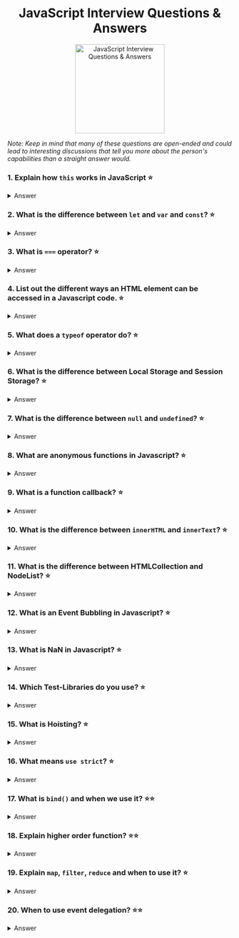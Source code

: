 <h1 align="center">
JavaScript Interview Questions & Answers
</h1>
<p align="center">
    <img src="https://github.com/monkey3310/full-stack-interview/blob/master/assets/js-logo.svg" alt="JavaScript Interview Questions & Answers" width="200"/>
</p>

_Note: Keep in mind that many of these questions are open-ended and could lead to interesting discussions that tell you more about the person's capabilities than a straight answer would._

### 1. Explain how `this` works in JavaScript :star:
<details>
    <summary>
        Answer
    </summary>

A function's `this` keyword behaves a little differently in JavaScript compared to other languages. It also has some differences between strict mode and non-strict mode.

In the **global execution context (outside of any function)**, `this` refers to the global object whether in `strict mode` or not.

**Inside a function**, the value of this depends on how the function is called.

**Implicity Binding**: As an object method its `this` is set to the object the method is called on.
   
**Explicit Binding**: Functions have three methods on their prototype, bind, call, and apply. If a function is called with these methods, then `this` is set to the first argument passed.
   
As an example:
```
function echoThis() {
  console.log(this);
  }
echoThis.call('hello') // hello
```
**new Binding**: If a function is called using the `new` keyword, an empty object is created and assigned to `this` inside the function.

**default Binding**: If a function is called, but the three scenarios above do not apply, then `this` is set to the global object if not in strict mode, and `undefined` if in strict mode.

**Arrow function exception**: If a function is defined as an arrow function, the prior rules will not apply. Instead, `this` will refer to the `this` binding in the immediate scope where the arrow function was declared.

###### References

- [MDN web docs / this](https://developer.mozilla.org/en-US/docs/Web/JavaScript/Reference/Operators/this)
  </details>

### 2. What is the difference between `let` and `var` and `const`? :star:
<details>
    <summary>
        Answer
    </summary>
    
`const` is a signal that the identifier won’t be reassigned. It needs initialisation upfront, so you can't write const something;

`let` is a signal that the variable may be reassigned, such as a counter in a loop, or a value swap in an algorithm.

`var` is now the weakest signal available when you define a variable in JavaScript. The variable may or may not be reassigned, and the variable may or may not be used for an entire function, or just for the purpose of a block or loop.
It's declaration is hoisted, instead of `let` and `const`.

```
for ( var i=0; i<2; i++ ) {} console.log(i) // exists outside the blockscope
for ( let i=0; i<2; i++ ) {} console.log(i) // only exists inside the blockscope
for ( const i=0; i<2; i++ ) {} console.log(i) // error reassignment, but only on top-level
for ( const cnt={i:0}; cnt.i<2; cnt.i++ ) {} // only exists inside the blockscope
```

</details>

### 3. What is `===` operator? :star:
<details>
    <summary>
        Answer
    </summary>

This is the strict comparision operator e.g. `5 == '5' = true` vs `5 === '5' = false`, this means that it checks the value and also the type, so that Int 5 isn't equal a Str 5.

</details>

### 4. List out the different ways an HTML element can be accessed in a Javascript code. :star:
<details>
    <summary>
        Answer
    </summary>

Access one element:

```
    let byID = document.getElementById('id');
    let qS = document.querySelector('#id');
```

They return the first matching node. querySelector is the new selector interface, should be faster, but depends on browser implementation. querySelector can take any css-selector and is more comfortable.

Access one and more:

```
    let byClass = document.getElementsByClassName(classname);
    let qSA = document.querySelectorAll('.classname');
```

They return a non-live NodeList, which is an array-like list of elements, array-like means that some functions are missing like push(), pop()).

</details>

### 5. What does a `typeof` operator do? :star:
<details>
    <summary>
        Answer
    </summary>
    
The `typeof` operator is used to get the data type (returns a string) of its operand. The operand can be either a literal or a data structure such as a variable, a function, or an object. The operator returns the data type.

Syntax: 
```js
typeof operand
typeof (operand)
```
</details>

### 6. What is the difference between Local Storage and Session Storage? :star:
<details>
    <summary>
        Answer
    </summary>

LocalStorage

- It can store up to 10Mb offline data.
- The data is not sent back to the server for every HTTP request (HTML, images, JavaScript, CSS, etc) - reducing the amount of traffic between client and server.
- The data stored in localStorage persists until explicitly deleted. Changes made are saved and available for all current and future visits to the site.
- It works on same-origin policy. So, data stored will only be available on the same origin.

SessionStorage

- It is similar to localStorage.
- The data is not persistent i.e. data is only available per window (or tab in browsers like Chrome and Firefox). Data is only available during the page session. Changes made are saved and available for the current page, as well as future visits to the site on the same window. Once the window is closed, the storage is deleted.
- The data is available only inside the window/tab in which it was set.
- Like localStorage, tt works on same-origin policy. So, data stored will only be available on the same origin.

For more info please check
[MDN - LocalStorage](https://developer.mozilla.org/en-US/docs/Web/API/Storage/LocalStorage)
&
[MDN - SessionStorage](https://developer.mozilla.org/en-US/docs/Web/API/Window/sessionStorage)

</details>

### 7. What is the difference between `null` and `undefined`? :star:
<details>
    <summary>
        Answer
    </summary>
    
`null` and `undefined` are two types in JavaScript. `undefined` means something hasn't been initialized. `null` means something is currently unavailable. 
</details>

### 8. What are anonymous functions in Javascript? :star:
<details>
    <summary>
        Answer
    </summary>

The anonymous functions are those function created with the function constructor and hasn't any given name, those functions are commonly used as parameters to other functions.
```js
//declaration
function() {
    console.log('Hi from anonymous my function');
}

//common use
setTimeout(function() {
    console.log('Hi from my anonymous function');
}, 300);
```

###### References
* [helephant.com / js-anonymous-function](http://helephant.com/2012/07/14/javascript-function-declaration-vs-expression/#function-operator-is-an-expression)
</details>

### 9. What is a function callback? :star:
<details>
    <summary>
        Answer
    </summary>
    
A callback function is a function that is passed to another function as an argument and is executed after some operation has been completed. Below is an example of a simple callback function that logs to the console after some operations have been completed.

```
const modifyArray = (arr, callback) => {
    // do something to arr here
    arr.push(100);

    // then execute the callback function that was passed
    callback();
}

var arr = [1, 2, 3, 4, 5];

modifyArray(arr, function() {
    console.log("array has been modified", arr);
});
```

</details>

### 10. What is the difference between `innerHTML` and `innerText`? :star:
<details>
    <summary>
        Answer
    </summary>
    
`innerHTML` lets you work with HTML rich text and doesn't automatically encode and decode text. In other words, `innerText` retrieves and sets the content of the tag as plain text, whereas `innerHTML` retrieves and sets the content in HTML format.
</details>

### 11. What is the difference between HTMLCollection and NodeList? :star:
<details>
    <summary>
        Answer
    </summary>
</details>

### 12. What is an Event Bubbling in Javascript? :star:
<details>
    <summary>
        Answer
    </summary>
</details>

### 13. What is NaN in Javascript? :star:
<details>
    <summary>
        Answer
    </summary>
    
The global `NaN` property is a value representing Not-A-Number.
</details>

### 14. Which Test-Libraries do you use? :star:
<details>
    <summary>
        Answer
    </summary>

q-unit, mocha, chai, sinonJS, jasmine, ...

</details>

### 15. What is Hoisting? :star:
<details>
    <summary>
        Answer
    </summary>

Means that the declaration moved to the top of the current scope (current script or the current function). JavaScript only hoists declarations, not initializations.

`let` and `const` don't get hoisted.

</details>

### 16. What means `use strict`? :star:
<details>
    <summary>
        Answer
    </summary>

Switches to strict mode which helps to prevent common errors like using unsafe operators

</details>

### 17. What is `bind()` and when we use it? :star::star:
<details>
    <summary>
        Answer
    </summary>

`bind` is a method to bind the current context for later execution e.g.

```js
element.addEventListener('click', this.onClick.bind(this), false);
```

it creates a new function which prevents accidental loss of scope. An alternative approach is to use apply, call or ES6 fat-arrow function.

</details>

### 18. Explain higher order function? :star::star:
<details>
    <summary>
        Answer
    </summary>

Function that will take a function as argument or return a new function. For example `[].map/filter/reduce` are higer order functions.

</details>

### 19. Explain `map`, `filter`, `reduce` and when to use it? :star:
<details>
    <summary>
        Answer
    </summary>

`map` - to iterate over an array and return a new one

`filter` - to filter an array and return a new filtered one

`reduce` - takes and reducer function which evaluate against every element and can produce every desired output (filter, map or simple value like sum)

</details>

### 20. When to use event delegation? :star::star:
<details>
    <summary>
        Answer
    </summary>

If you have to watch a lot of elements and performance is key

</details>
